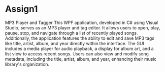 # Assign1
MP3 Player and Tagger
This WPF application, developed in C# using Visual Studio, serves as an MP3 player and tag editor. 
It allows users to open, play, pause, stop, and navigate through a list of recently played songs. 
Additionally, the application features the ability to edit and save MP3 tags like title, artist, album, and year directly within the interface. 
The GUI includes a media player for audio playback, a display for album art, and a list view to access recent songs. 
Users can also view and modify song metadata, including the title, artist, album, and year, enhancing their music library's organization.